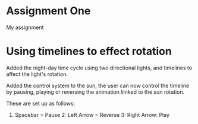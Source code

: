 # Assignment One
 My assignment 


<h1> Using timelines to effect rotation </h1>
<p>
Added the night-day time cycle using two directional lights, and timelines to affect the light's rotation. 

<p>
Added the control system to the sun, the user can now control the timeline by pausing, playing or reversing the animation liinked to the sun rotation.

These are set up as follows:
1. Spacebar = Pause
2: Left Arrow = Reverse 
3: Right Arrow: Play
</p>
